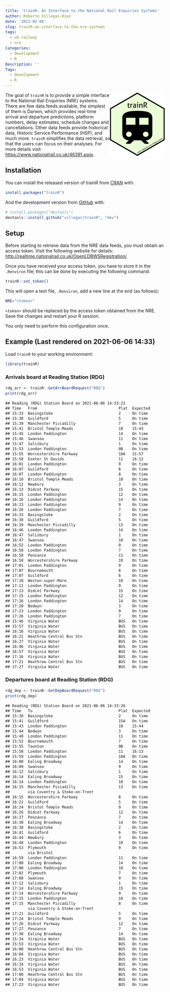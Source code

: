 ```yaml
---
title: 'trainR: An Interface to the National Rail Enquiries Systems'
author: Roberto Villegas-Diaz
date: '2021-02-08'
slug: trainR-an-interface-to-the-nre-systems
tags:
  - uk-railway
  - nre
Categories:
  - Development
  - R
Description: ''
Tags:
  - Development
  - R
---
```


<img src="https://raw.githubusercontent.com/villegar/trainR/main/inst/images/logo.png" alt="logo" align="right" height=200px/>

The goal of `trainR` is to provide a simple interface to the 
National Rail Enquiries (NRE) systems. There are few data feeds 
available, the simplest of them is Darwin, which provides real-time 
arrival and departure predictions, platform numbers, delay estimates, 
schedule changes and cancellations. Other data feeds provide historical 
data, Historic Service Performance (HSP), and much more. `trainR` 
simplifies the data retrieval, so that the users can focus on their 
analyses. For more details visit 
https://www.nationalrail.co.uk/46391.aspx.

## Installation

You can install the released version of trainR from [CRAN](https://CRAN.R-project.org) with:

``` r
install.packages("trainR")
```

And the development version from [GitHub](https://github.com/) with:

``` r
# install.packages("devtools")
devtools::install_github("villegar/trainR", "dev")
```

## Setup
Before starting to retrieve data from the NRE data feeds, you must obtain an access token. 
Visit the following website for details: http://realtime.nationalrail.co.uk/OpenLDBWSRegistration/

Once you have received your access token, you have to store it in the `.Renviron` file; this can be 
done by executing the following command:


```r
trainR::set_token()
```

This will open a text file, `.Renviron`, add a new line at the end (as follows):

```bash
NRE="<token>"
```

`<token>` should be replaced by the access token obtained from the NRE. Save the changes and restart 
your R session.

You only need to perform this configuration once.

## Example (Last rendered on 2021-06-06 14:33)

Load `trainR` to your working environment:

```r
library(trainR)
```

### Arrivals board at Reading Station (RDG)


```r
rdg_arr <- trainR::GetArrBoardRequest("RDG")
print(rdg_arr)
```

```
## Reading (RDG) Station Board on 2021-06-06 14:33:23
## Time   From                                    Plat  Expected
## 15:33  Basingstoke                             2     On time
## 15:38  Guildford                               5     On time
## 15:39  Manchester Piccadilly                   7     On time
## 15:41  Bristol Temple Meads                    10    15:43
## 15:45  London Paddington                       14    On time
## 15:46  Swansea                                 11    On time
## 15:47  Salisbury                               1     On time
## 15:53  London Paddington                       9B    On time
## 15:55  Worcestershire Parkway                  10A   15:57
## 15:58  Exeter St Davids                        11    16:12
## 16:01  London Paddington                       9     On time
## 16:07  Guildford                               6     On time
## 16:07  London Paddington                       8     On time
## 16:10  Bristol Temple Meads                    10    On time
## 16:12  Newbury                                 3     On time
## 16:13  Didcot Parkway                          15    On time
## 16:15  London Paddington                       12    On time
## 16:16  London Paddington                       14    On time
## 16:23  London Paddington                       9     On time
## 16:26  London Paddington                       7     On time
## 16:33  Basingstoke                             2     On time
## 16:38  Guildford                               5     On time
## 16:39  Manchester Piccadilly                   13    On time
## 16:46  London Paddington                       14    On time
## 16:47  Salisbury                               1     On time
## 16:47  Swansea                                 10    On time
## 16:52  London Paddington                       9     On time
## 16:58  London Paddington                       7     On time
## 16:58  Penzance                                11    On time
## 16:58  Worcestershire Parkway                  10    On time
## 17:01  London Paddington                       9     On time
## 17:07  Bournemouth                             8     On time
## 17:07  Guildford                               6     On time
## 17:10  Weston-super-Mare                       10    On time
## 17:11  London Paddington                       9     On time
## 17:13  Didcot Parkway                          15    On time
## 17:15  London Paddington                       12    On time
## 17:16  London Paddington                       14    On time
## 17:20  Bedwyn                                  3     On time
## 17:23  London Paddington                       9     On time
## 17:26  London Paddington                       7     On time
## 15:46  Virginia Water                          BUS   On time
## 15:57  Virginia Water                          BUS   On time
## 16:16  Virginia Water                          BUS   On time
## 16:21  Heathrow Central Bus Stn                BUS   On time
## 16:27  Virginia Water                          BUS   On time
## 16:46  Virginia Water                          BUS   On time
## 16:57  Virginia Water                          BUS   On time
## 17:16  Virginia Water                          BUS   On time
## 17:21  Heathrow Central Bus Stn                BUS   On time
## 17:27  Virginia Water                          BUS   On time
```

### Departures board at Reading Station (RDG)


```r
rdg_dep <- trainR::GetDepBoardRequest("RDG")
print(rdg_dep)
```

```
## Reading (RDG) Station Board on 2021-06-06 14:33:26
## Time   To                                      Plat  Expected
## 15:38  Basingstoke                             2     On time
## 15:41  Guildford                               15A   On time
## 15:43  London Paddington                       10    15:44
## 15:44  Bedwyn                                  3     On time
## 15:48  London Paddington                       11    On time
## 15:52  Bournemouth                             7     On time
## 15:55  Taunton                                 9B    On time
## 15:58  London Paddington                       11    16:13
## 15:59  London Paddington                       10A   On time
## 16:00  Ealing Broadway                         14    On time
## 16:09  Swansea                                 9     On time
## 16:12  Salisbury                               1     On time
## 16:14  Ealing Broadway                         15    On time
## 16:14  London Paddington                       10    On time
## 16:15  Manchester Piccadilly                   13    On time
##        via Coventry & Stoke-on-Trent           
## 16:15  Worcestershire Parkway                  8     On time
## 16:21  Guildford                               5     On time
## 16:24  Bristol Temple Meads                    9     On time
## 16:26  Didcot Parkway                          12    On time
## 16:27  Penzance                                7     On time
## 16:30  Ealing Broadway                         14    On time
## 16:38  Basingstoke                             2     On time
## 16:41  Guildford                               6     On time
## 16:44  Newbury                                 3     On time
## 16:48  London Paddington                       10    On time
## 16:53  Plymouth                                9     On time
##        via Bristol                             
## 16:59  London Paddington                       11    On time
## 17:00  Ealing Broadway                         14    On time
## 17:00  London Paddington                       10    On time
## 17:02  Plymouth                                7     On time
## 17:08  Swansea                                 9     On time
## 17:12  Salisbury                               1     On time
## 17:14  Ealing Broadway                         15    On time
## 17:14  Worcestershire Parkway                  9     On time
## 17:15  London Paddington                       10    On time
## 17:15  Manchester Piccadilly                   8     On time
##        via Coventry & Stoke-on-Trent           
## 17:21  Guildford                               5     On time
## 17:24  Bristol Temple Meads                    9     On time
## 17:26  Didcot Parkway                          12    On time
## 17:27  Penzance                                7     On time
## 17:30  Ealing Broadway                         14    On time
## 15:34  Virginia Water                          BUS   On time
## 15:53  Virginia Water                          BUS   On time
## 16:00  Heathrow Central Bus Stn                BUS   On time
## 16:04  Virginia Water                          BUS   On time
## 16:23  Virginia Water                          BUS   On time
## 16:34  Virginia Water                          BUS   On time
## 16:53  Virginia Water                          BUS   On time
## 17:00  Heathrow Central Bus Stn                BUS   On time
## 17:04  Virginia Water                          BUS   On time
## 17:23  Virginia Water                          BUS   On time
```
